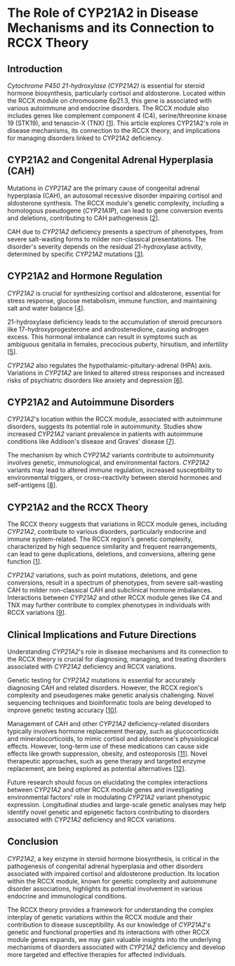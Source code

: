 # **The Role of CYP21A2 in Disease Mechanisms and its Connection to RCCX Theory**

## **Introduction**

*Cytochrome P450 21-hydroxylase (CYP21A2)* is essential for steroid hormone biosynthesis, particularly cortisol and aldosterone. Located within the RCCX module on chromosome 6p21.3, this gene is associated with various autoimmune and endocrine disorders. The RCCX module also includes genes like complement component 4 (C4), serine/threonine kinase 19 (STK19), and tenascin-X (TNX) [[1](https://www.ncbi.nlm.nih.gov/pmc/articles/PMC5656502/)]. This article explores CYP21A2's role in disease mechanisms, its connection to the RCCX theory, and implications for managing disorders linked to CYP21A2 deficiency.

## **CYP21A2 and Congenital Adrenal Hyperplasia (CAH)**

Mutations in *CYP21A2* are the primary cause of congenital adrenal hyperplasia (CAH), an autosomal recessive disorder impairing cortisol and aldosterone synthesis. The RCCX module's genetic complexity, including a homologous pseudogene (*CYP21A1P*), can lead to gene conversion events and deletions, contributing to CAH pathogenesis [[2](https://www.ncbi.nlm.nih.gov/pmc/articles/PMC5477366/)].

CAH due to *CYP21A2* deficiency presents a spectrum of phenotypes, from severe salt-wasting forms to milder non-classical presentations. The disorder's severity depends on the residual 21-hydroxylase activity, determined by specific *CYP21A2* mutations [[3](https://www.karger.com/Article/Abstract/481911)].

## **CYP21A2 and Hormone Regulation**

*CYP21A2* is crucial for synthesizing cortisol and aldosterone, essential for stress response, glucose metabolism, immune function, and maintaining salt and water balance [[4](https://www.sciencedirect.com/science/article/abs/pii/S0960076019301214)].

21-hydroxylase deficiency leads to the accumulation of steroid precursors like 17-hydroxyprogesterone and androstenedione, causing androgen excess. This hormonal imbalance can result in symptoms such as ambiguous genitalia in females, precocious puberty, hirsutism, and infertility [[5](https://www.ncbi.nlm.nih.gov/books/NBK1171/)].

*CYP21A2* also regulates the hypothalamic-pituitary-adrenal (HPA) axis. Variations in *CYP21A2* are linked to altered stress responses and increased risks of psychiatric disorders like anxiety and depression [[6](https://www.ncbi.nlm.nih.gov/pmc/articles/PMC6335943/)].

## **CYP21A2 and Autoimmune Disorders**

*CYP21A2*'s location within the RCCX module, associated with autoimmune disorders, suggests its potential role in autoimmunity. Studies show increased *CYP21A2* variant prevalence in patients with autoimmune conditions like Addison's disease and Graves' disease [[7](https://www.ncbi.nlm.nih.gov/pubmed/25249698)].

The mechanism by which *CYP21A2* variants contribute to autoimmunity involves genetic, immunological, and environmental factors. *CYP21A2* variants may lead to altered immune regulation, increased susceptibility to environmental triggers, or cross-reactivity between steroid hormones and self-antigens [[8](https://www.ncbi.nlm.nih.gov/pmc/articles/PMC5026265/)].

## **CYP21A2 and the RCCX Theory**

The RCCX theory suggests that variations in RCCX module genes, including *CYP21A2*, contribute to various disorders, particularly endocrine and immune system-related. The RCCX region's genetic complexity, characterized by high sequence similarity and frequent rearrangements, can lead to gene duplications, deletions, and conversions, altering gene function [[1](https://www.ncbi.nlm.nih.gov/pmc/articles/PMC5656502/)].

*CYP21A2* variations, such as point mutations, deletions, and gene conversions, result in a spectrum of phenotypes, from severe salt-wasting CAH to milder non-classical CAH and subclinical hormone imbalances. Interactions between *CYP21A2* and other RCCX module genes like C4 and TNX may further contribute to complex phenotypes in individuals with RCCX variations [[9](https://www.ncbi.nlm.nih.gov/pmc/articles/PMC2963110/)].

## **Clinical Implications and Future Directions**

Understanding *CYP21A2*'s role in disease mechanisms and its connection to the RCCX theory is crucial for diagnosing, managing, and treating disorders associated with *CYP21A2* deficiency and RCCX variations.

Genetic testing for *CYP21A2* mutations is essential for accurately diagnosing CAH and related disorders. However, the RCCX region's complexity and pseudogenes make genetic analysis challenging. Novel sequencing techniques and bioinformatic tools are being developed to improve genetic testing accuracy [[10](https://www.ncbi.nlm.nih.gov/pmc/articles/PMC6477889/)].

Management of CAH and other *CYP21A2* deficiency-related disorders typically involves hormone replacement therapy, such as glucocorticoids and mineralocorticoids, to mimic cortisol and aldosterone's physiological effects. However, long-term use of these medications can cause side effects like growth suppression, obesity, and osteoporosis [[11](https://www.ncbi.nlm.nih.gov/pmc/articles/PMC6296269/)]. Novel therapeutic approaches, such as gene therapy and targeted enzyme replacement, are being explored as potential alternatives [[12](https://www.ncbi.nlm.nih.gov/pmc/articles/PMC6682465/)].

Future research should focus on elucidating the complex interactions between *CYP21A2* and other RCCX module genes and investigating environmental factors' role in modulating *CYP21A2* variant phenotypic expression. Longitudinal studies and large-scale genetic analyses may help identify novel genetic and epigenetic factors contributing to disorders associated with *CYP21A2* deficiency and RCCX variations.

## **Conclusion**

*CYP21A2*, a key enzyme in steroid hormone biosynthesis, is critical in the pathogenesis of congenital adrenal hyperplasia and other disorders associated with impaired cortisol and aldosterone production. Its location within the RCCX module, known for genetic complexity and autoimmune disorder associations, highlights its potential involvement in various endocrine and immunological conditions.

The RCCX theory provides a framework for understanding the complex interplay of genetic variations within the RCCX module and their contribution to disease susceptibility. As our knowledge of *CYP21A2*'s genetic and functional properties and its interactions with other RCCX module genes expands, we may gain valuable insights into the underlying mechanisms of disorders associated with *CYP21A2* deficiency and develop more targeted and effective therapies for affected individuals.
